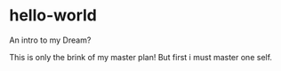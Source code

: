 # hello-world
An intro to my Dream?

This is only the brink of my master plan! But first i must master one self.
